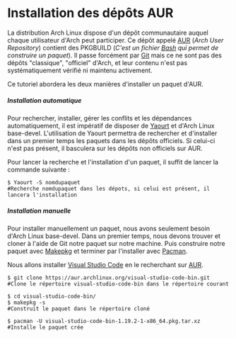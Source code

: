 # Installation des dépôts AUR

La distribution Arch Linux dispose d'un dépôt communautaire auquel chaque utilisateur d'Arch peut participer.
Ce dépôt appelé [AUR](https://wiki.archlinux.org/index.php/Arch_User_Repository) (_Arch User Repository_) contient des PKGBUILD (_C'est un fichier [Bash](https://wiki.archlinux.org/index.php/Bash) qui permet de construire un paquet_). Il passe forcément par [Git](https://wiki.archlinux.org/index.php/git) mais ce ne sont pas des dépôts "classique", "officiel" d'Arch, et leur contenu n'est pas systématiquement vérifié ni maintenu activement.

Ce tutoriel abordera les deux manières d'installer un paquet d'AUR.


##### Installation automatique #####
Pour rechercher, installer, gérer les conflits et les dépendances automatiquement, il est impératif de disposer de [Yaourt](https://wiki.archlinux.fr/yaourt) et d'Arch Linux base-devel.
L'utilisation de Yaourt permettra de rechercher et d'installer dans un premier temps les paquets dans les dépôts officiels. Si celui-ci n'est pas présent, il basculera sur les dépôts non officiels sur AUR.

Pour lancer la recherche et l'installation d'un paquet, il suffit de lancer la commande suivante :

```shell_session
$ Yaourt -S nomdupaquet
#Recherche nomdupaquet dans les dépots, si celui est présent, il lancera l'installation
```

##### Installation manuelle #####
Pour installer manuellement un paquet, nous avons seulement besoin d'Arch Linux base-devel.
Dans un premier temps, nous devons trouver et cloner à l'aide de Git notre paquet sur notre machine. Puis construire notre paquet avec [Makepkg](https://wiki.archlinux.org/index.php/makepkg) et terminer par l'installer avec [Pacman](https://wiki.archlinux.org/index.php/Pacman).

Nous allons installer [Visual Studio Code](https://aur.archlinux.org/packages/visual-studio-code-bin/) en le recherchant sur [AUR](https://aur.archlinux.org/).

```shell_session
$ git clone https://aur.archlinux.org/visual-studio-code-bin.git
#Clone le répertoire visual-studio-code-bin dans le répertoire courant

$ cd visual-studio-code-bin/
$ makepkg -s
#Construit le paquet dans le répertoire cloné

$ pacman -U visual-studio-code-bin-1.19.2-1-x86_64.pkg.tar.xz
#Installe le paquet crée
```

